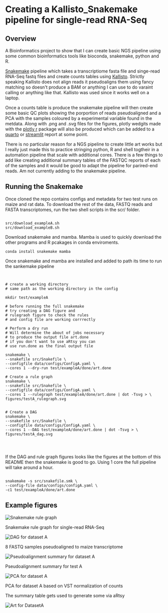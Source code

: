 # Creating a Kallisto_Snakemake pipeline for single-read RNA-Seq

## Overview

A Bioinformatics project to show that I can create basic NGS pipeline using some
common bioinformatics tools like bioconda, snakemake, python and R.

[Snakemake](https://snakemake.readthedocs.io/en/stable/) pipeline which takes a
transcriptiome fasta file and singe-read RNA-Seq fastq files and create counts
tables using [Kallisto](https://pachterlab.github.io/kallisto/about). 
Strictly speaking Kallisto does not align reads it pseudoaligns them using
fancy matching so doesn't produce a BAM or anything I can use to do varaint 
calling or anything like that. Kallisto was used since it works well on a laptop.

Once a counts table is produce the snakemake pipeline will then create 
some basic QC plots showing the porportion of reads pseudoaligned and 
a PCA with the samples coloured by a experimental variable found in the 
metdata. Along with .png and .svg files for the figures, plotly wedgits made 
with the [plotly r]() package will also be produced which can be added
to a [quarto]() or [streamlit]() report at some point.

There is no particular reason for a NGS pipeline to create little 
art works but I really just made this to practice stringing 
python, R and shell togtheir in a automation pipeline that 
scale with additional cores. There is a few things to add like 
creating additional summary tables of the FASTQC reports of 
each of the samples and it would be good to adapt the 
pipeline for parired-end reads. Am not currently 
adding to the snakemake pipeline.


## Running the Snakemake 

Once cloned the repo contains configs and metadata for two 
test runs on maize and rat data. To download the rest of the
data, FASTQ reads and FASTA transcriptomes, run the two
shell scripts in the scr/ folder.

```

src/download_exampleA.sh
src/download_exampleB.sh

```

Download snakemake and mamba. Mamba is used
to quickly download the other programs and 
R pcakages in conda enviroments.

```
conda install snakemake mamba 

```
Once snakemake and mamba are installed and
added to path its time to run the sankemake pipeline 

```


# create a working directory 
# same path as the working directory in the config

mkdir test/exampleA

# before running the full snakemake 
# try creating a DAG figure and 
# rulegraoh figure to check the rules 
# and config file are working corrrectly 

# Perform a dry run 
# Will determine the about of jobs necessary 
# to produce the output file art.done 
# if you don't want to use aRtsy you can 
# use run.done as the final output file

snakemake \
--snakefile src/Snakefile \
--configfile data/configs/ConfigA.yaml \
--cores 1 --dry-run test/exampleA/done/art.done

# Create a rule graph
snakemake \
--snakefile src/Snakefile \
--configfile data/configs/ConfigA.yaml \
--cores 1 --rulegraph test/exampleA/done/art.done | dot -Tsvg > \
figures/testA_rulegraph.svg


# Create a DAG 
snakemake \
--snakefile src/Snakefile \
--configfile data/configs/ConfigA.yaml \
--cores 1 --DAG test/exampleA/done/art.done | dot -Tsvg > \
figures/testA_dag.svg




```

If the DAG and rule graph figures looks like the figures at 
the bottom of this README then the snakemake is 
good to go. Using 1 core the full pipeline 
will take around a hour. 

```

snakemake -s src/snakefile.smk \
--config-file data/configs/configA.yaml \
-c1 test/exampleA/done/art.done 

```

## Example figures 


![ Snakemake rule graph](figures/testA_rulegraph.svg)


Snakemake rule graph for single-read RNA-Seq


![ DAG for dataset A](figures/maize_dag.svg)


8 FASTQ samples pseudoaligned to maize transcriptome

![Pseudoalignment summary for dataset A](figures/maize_pseudoalignment_summary.svg)


Pseudoalignment summary for test A

![PCA for dataset A](figures/maize_pca_vst_counts_filtered_medi200.svg)


PCA for dataset A based on VST normalization of counts

The summary table gets used to generate some via aRtsy

![Art for DatasetA](figures/title_art.svg)


